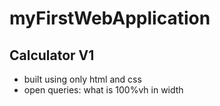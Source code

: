 # myFirstWebApplication

## Calculator V1
- built using only html and css
- open queries: what is 100%vh in width